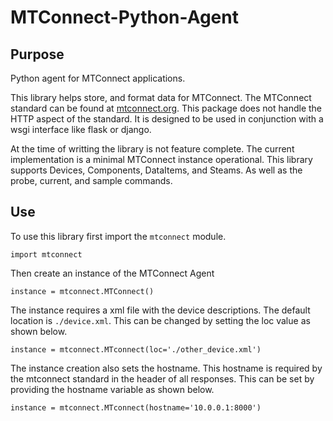 # MTConnect-Python-Agent
## Purpose
Python agent for MTConnect applications.

This library helps store, and format data for MTConnect. The 
MTConnect standard can be found at [mtconnect.org](https://www.mtconnect.org).
This package does not handle the HTTP aspect of the standard.
It is designed to be used in conjunction with a wsgi interface like
flask or django.

At the time of writting the library is not feature complete. The current implementation is
a minimal MTConnect instance operational. This library supports Devices, Components, DataItems, and Steams.
As well as the probe, current, and sample commands.

## Use
To use this library first import the `mtconnect` module.

`import mtconnect`

Then create an instance of the MTConnect Agent

`instance = mtconnect.MTConnect()`

The instance requires a xml file with the device descriptions. The default location is `./device.xml`. This can
be changed by setting the loc value as shown below.

`instance = mtconnect.MTconnect(loc='./other_device.xml')`

The instance creation also sets the hostname. This hostname is required by the mtconnect standard in the header of all responses. This can be set by providing the hostname variable as shown below.

`instance = mtconnect.MTconnect(hostname='10.0.0.1:8000')`


